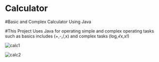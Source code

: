 # Calculator

#Basic and Complex Calculator Using Java

#This Project Uses Java for operating simple and complex operating tasks such as basics includes (+,-,/,x) and complex tasks (log,√x,x!)


![calc1](https://github.com/user-attachments/assets/df606ce0-4e01-44fa-9f4d-502819f03af5)




![calc2](https://github.com/user-attachments/assets/bd7db2cb-bb0a-45c0-8092-8cd8087dc21f)
